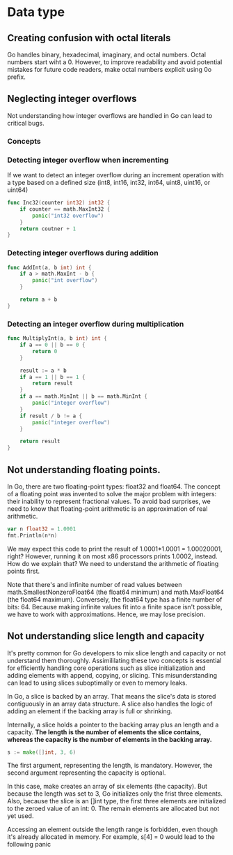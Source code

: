 # Data type

## Creating confusion with octal literals

Go handles binary, hexadecimal, imaginary, and octal numbers. Octal numbers start wiht a 0. However, to improve readability and avoid potential mistakes for future code readers, make octal numbers explicit using 0o prefix.

## Neglecting integer overflows

Not understanding how integer overflows are handled in Go can lead to critical bugs.

### Concepts

### Detecting integer overflow when incrementing

If we want to detect an integer overflow during an increment operation with a type based on a defined size (int8, int16, int32, int64, uint8, uint16, or uint64)

```go
func Inc32(counter int32) int32 {
    if counter == math.MaxInt32 {
        panic("int32 overflow")
    }
    return coutner + 1
}
```

### Detecting integer overflows during addition

```go
func AddInt(a, b int) int {
    if a > math.MaxInt - b {
        panic("int overflow")
    }

    return a + b
}
```

### Detecting an integer overflow during multiplication

```go
func MultiplyInt(a, b int) int {
    if a == 0 || b == 0 {
        return 0
    }

    result := a * b
    if a == 1 || b == 1 {
        return result
    }
    if a == math.MinInt || b == math.MinInt {
        panic("integer overflow")
    }
    if result / b != a {
        panic("integer overflow")
    }

    return result
}
```

## Not understanding floating points.

In Go, there are two floating-point types: float32 and float64. The concept of a floating point was invented to solve the major problem with integers: their inability to represent fractional values. To avoid bad surprises, we need to know that floating-point arithmetic is an approximation of real arithmetic.

```go
var n float32 = 1.0001
fmt.Println(n*n)
```

We may expect this code to print the result of 1.0001\*1.0001 = 1.00020001, right? However, running it on most x86 processors prints 1.0002, instead. How do we explain that? We need to understand the arithmetic of floating points first.

Note that there's and infinite number of read values between math.SmallestNonzeroFloat64 (the float64 minimum) and math.MaxFloat64 (the float64 maximum). Conversely, the float64 type has a finite number of bits: 64. Because making infinite values fit into a finite space isn't possible, we have to work with approximations. Hence, we may lose precision.

## Not understanding slice length and capacity

It's pretty common for Go developers to mix slice length and capacity or not understand them thoroughly. Assimililating these two concepts is essential for efficiently handling core operations such as slice initialization and adding elements with append, copying, or slicing. This misunderstanding can lead to using slices suboptimally or even to memory leaks.

In Go, a slice is backed by an array. That means the slice's data is stored contiguously in an array data structure. A slice also handles the logic of adding an element if the backing array is full or shrinking.

Internally, a slice holds a pointer to the backing array plus an length and a capacity. **The length is the number of elements the slice contains, whereas the capacity is the number of elements in the backing array.**

```go
s := make([]int, 3, 6)
```

The first argument, representing the length, is mandatory. However, the second argument representing the capacity is optional.

In this case, make creates an array of six elements (the capacity). But because the length was set to 3, Go initializes only the frist three elements. Also, because the slice is an []int type, the first three elements are initialized to the zeroed value of an int: 0. The remain elements are allocated but not yet used.

Accessing an element outside the length range is forbidden, even though it's already allocated in memory. For example, s[4] = 0 would lead to the following panic
